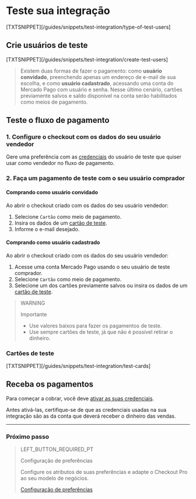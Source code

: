 # Teste sua integração

[TXTSNIPPET][/guides/snippets/test-integration/type-of-test-users]

## Crie usuários de teste 

[TXTSNIPPET][/guides/snippets/test-integration/create-test-users]

> Existem duas formas de fazer o pagamento: como **usuário convidado**, preenchendo apenas um endereço de e-mail de sua escolha, e como **usuário cadastrado**, acessando uma conta do Mercado Pago com usuário e senha. Nesse último cenário, cartões previamente salvos e saldo disponível na conta serão habilitados como meios de pagamento.

## Teste o fluxo de pagamento

### 1. Configure o checkout com os dados do seu usuário vendedor

Gere uma preferência com as [credenciais]([FAKER][CREDENTIALS][URL]) do usuário de teste que quiser usar como vendedor no fluxo de pagamento.

### 2. Faça um pagamento de teste com o seu usuário comprador

#### Comprando como usuário convidado

Ao abrir o checkout criado com os dados do seu usuário vendedor:

1. Selecione `Cartão` como meio de pagamento.
2. Insira os dados de um [cartão de teste](https://www.mercadopago[FAKER][URL][DOMAIN]/developers/pt/guides/online-payments/checkout-pro/test-integration#bookmark_cartões_de_teste).
3. Informe o e-mail desejado.

#### Comprando como usuário cadastrado

Ao abrir o checkout criado com os dados do seu usuário vendedor:

1. Acesse uma conta Mercado Pago usando o seu usuário de teste comprador.
2. Selecione `Cartão` como meio de pagamento.
3. Selecione um dos cartões previamente salvos ou insira os dados de um [cartão de teste](https://www.mercadopago[FAKER][URL][DOMAIN]/developers/pt/guides/online-payments/checkout-pro/test-integration#bookmark_cartões_de_teste).

>WARNING
>
>Importante
>
> * Use valores baixos para fazer os pagamentos de teste.
> * Use sempre cartões de teste, já que não é possível retirar o dinheiro.

### Cartões de teste

[TXTSNIPPET][/guides/snippets/test-integration/test-cards]

## Receba os pagamentos

Para começar a cobrar, você deve [ativar as suas credenciais]([FAKER][CREDENTIALS][URL]).

Antes ativá-las, certifique-se de que as credenciais usadas na sua integração são as da conta que deverá receber o dinheiro das vendas.

---

### Próximo passo

> LEFT_BUTTON_REQUIRED_PT
>
> Configuração de preferências
>
> Configure os atributos de suas preferências e adapte o Checkout Pro ao seu modelo de negócios. 
>
> [Configuração de preferências](https://www.mercadopago[FAKER][URL][DOMAIN]/developers/pt/guides/online-payments/checkout-pro/configurations)



